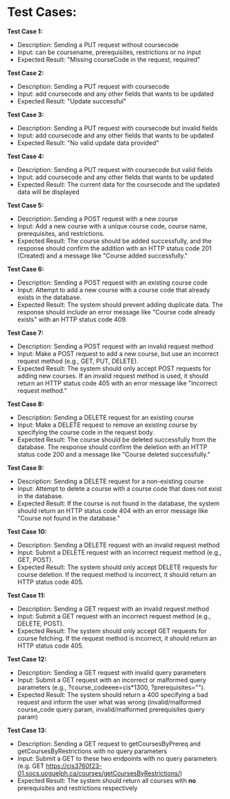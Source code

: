 # Test Cases:

**Test Case 1:**

-   Description: Sending a PUT request without coursecode
-   Input: can be coursename, prerequisites, restrictions or no input
-   Expected Result: "Missing courseCode in the request, required"

**Test Case 2:**

-   Description: Sending a PUT request with coursecode
-   Input: add coursecode and any other fields that wants to be updated
-   Expected Result: "Update successful"

**Test Case 3:**

-   Description: Sending a PUT request with coursecode but invalid fields
-   Input: add coursecode and any other fields that wants to be updated
-   Expected Result: "No valid update data provided"

**Test Case 4:**

-   Description: Sending a PUT request with coursecode but valid fields
-   Input: add coursecode and any other fields that wants to be updated
-   Expected Result: The current data for the coursecode and the updated data will be displayed

**Test Case 5:**

-   Description: Sending a POST request with a new course
-   Input: Add a new course with a unique course code, course name, prerequisites, and restrictions.
-   Expected Result: The course should be added successfully, and the response should confirm the addition with an HTTP status code 201 (Created) and a message like "Course added successfully."

**Test Case 6:**

-   Description: Sending a POST request with an existing course code
-   Input: Attempt to add a new course with a course code that already exists in the database.
-   Expected Result: The system should prevent adding duplicate data. The response should include an error message like "Course code already exists" with an HTTP status code 409.

**Test Case 7:**

-   Description: Sending a POST request with an invalid request method
-   Input: Make a POST request to add a new course, but use an incorrect request method (e.g., GET, PUT, DELETE).
-   Expected Result: The system should only accept POST requests for adding new courses. If an invalid request method is used, it should return an HTTP status code 405 with an error message like "Incorrect request method."

**Test Case 8:**

-   Description: Sending a DELETE request for an existing course
-   Input: Make a DELETE request to remove an existing course by specifying the course code in the request body.
-   Expected Result: The course should be deleted successfully from the database. The response should confirm the deletion with an HTTP status code 200 and a message like "Course deleted successfully."

**Test Case 9:**

-   Description: Sending a DELETE request for a non-existing course
-   Input: Attempt to delete a course with a course code that does not exist in the database.
-   Expected Result: If the course is not found in the database, the system should return an HTTP status code 404 with an error message like "Course not found in the database."

**Test Case 10:**

-   Description: Sending a DELETE request with an invalid request method
-   Input: Submit a DELETE request with an incorrect request method (e.g., GET, POST).
-   Expected Result: The system should only accept DELETE requests for course deletion. If the request method is incorrect, it should return an HTTP status code 405.

**Test Case 11:**

-   Description: Sending a GET request with an invalid request method
-   Input: Submit a GET request with an incorrect request method (e.g., DELETE, POST).
-   Expected Result: The system should only accept GET requests for course fetching. If the request method is incorrect, it should return an HTTP status code 405.

**Test Case 12:**

-   Description: Sending a GET request with invalid query parameters
-   Input: Submit a GET request with an incorrect or malformed query parameters (e.g., ?course_codeeee=cis\*1300, ?prerequisites="").
-   Expected Result: The system should return a 400 specifying a bad request and inform the user what was wrong (invalid/malformed course_code query param, invalid/malformed prerequisites query param)

**Test Case 13:**

-   Description: Sending a GET request to getCoursesByPrereq and getCoursesByRestrictions with no query parameters
-   Input: Submit a GET to these two endpoints with no query parameters (e.g. GET https://cis3760f23-01.socs.uoguelph.ca/courses/getCoursesByRestrictions/)
-   Expected Result: The system should return all courses with **no** prerequisites and restrictions respectively
